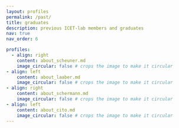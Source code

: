 ```yaml
---
layout: profiles
permalink: /past/
title: graduates
description: previous ICET-lab members and graduates
nav: true
nav_order: 6

profiles:
  - align: right
    content: about_scheuner.md
    image_circular: false # crops the image to make it circular
- align: left
    content: about_laaber.md
    image_circular: false # crops the image to make it circular
- align: right
    content: about_schermann.md
    image_circular: false # crops the image to make it circular
- align: left
    content: about_cito.md
    image_circular: false # crops the image to make it circular
---
```

